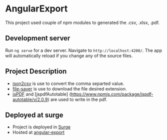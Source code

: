 # AngularExport

This project used couple of npm modules to generated the .csv, .xlsx, .pdf.

## Development server

Run `ng serve` for a dev server. Navigate to `http://localhost:4200/`. The app will automatically reload if you change any of the source files.

## Project Description
 
 - [json2csv](https://www.npmjs.com/package/json2csv) is use to convert the comma separted value.
 - [file-saver](https://www.npmjs.com/package/file-saver) is use to download the file desired extension.
 -  [jsPDF](https://www.npmjs.com/package/jspdf) and [jspdfAutotable]
 (https://www.npmjs.com/package/jspdf-autotable/v/2.0.9) are used to write in the pdf.

## Deployed at surge 

 - Project is deployed in [Surge](https://surge.sh/)
 - Hosted at [angular-export](http://voracious-debt.surge.sh/)